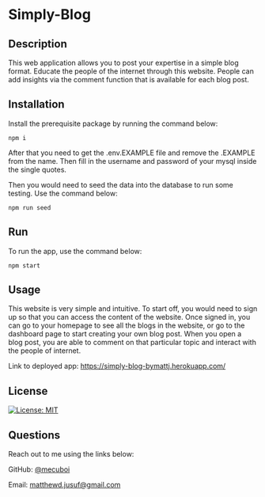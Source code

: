 # Simply-Blog

## Description

This web application allows you to post your expertise in a simple blog format. Educate the people of the internet through this website. People can add insights via the comment function that is available for each blog post.

## Installation

Install the prerequisite package by running the command below:
```
npm i
```

After that you need to get the .env.EXAMPLE file and remove the .EXAMPLE from the name. Then fill in the username and password of your mysql inside the single quotes.

Then you would need to seed the data into the database to run some testing. Use the command below:
```
npm run seed
```

## Run

To run the app, use the command below:
```
npm start
```

## Usage

This website is very simple and intuitive. To start off, you would need to sign up so that you can access the content of the website. Once signed in, you can go to your homepage to see all the blogs in the website, or go to the dashboard page to start creating your own blog post. When you open a blog post, you are able to comment on that particular topic and interact with the people of internet.

Link to deployed app: https://simply-blog-bymattj.herokuapp.com/

## License

[![License: MIT](https://img.shields.io/badge/License-MIT-yellow.svg)](https://github.com/mecuboi/simple-blog/blob/main/LICENSE)


## Questions

Reach out to me using the links below: 

GitHub: [@mecuboi](https://github.com/mecuboi)

Email: matthewd.jusuf@gmail.com